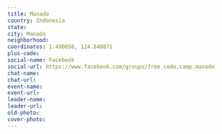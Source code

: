 ```yaml
---
title: Manado
country: Indonesia
state: 
city: Manado
neighborhood: 
coordinates: 1.490058, 124.840871
plus-code:
social-name: Facebook
social-url: https://www.facebook.com/groups/free.code.camp.manado
chat-name:
chat-url:
event-name:
event-url:
leader-name:
leader-url:
old-photo: 
cover-photo:
---
```

